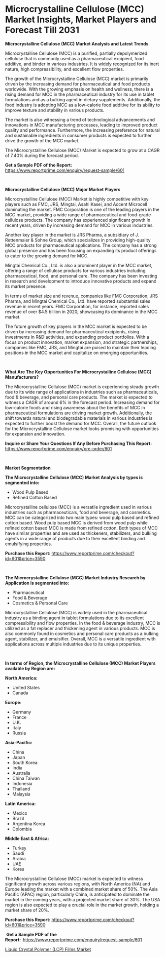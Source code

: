 <p><h1>Microcrystalline Cellulose (MCC) Market Insights, Market Players and Forecast Till 2031</h1></p><p><strong>Microcrystalline Cellulose (MCC) Market Analysis and Latest Trends</strong></p>
<p><p>Microcrystalline Cellulose (MCC) is a purified, partially depolymerized cellulose that is commonly used as a pharmaceutical excipient, food additive, and binder in various industries. It is widely recognized for its inert nature, high compressibility, and excellent flow properties.</p><p>The growth of the Microcrystalline Cellulose (MCC) market is primarily driven by the increasing demand for pharmaceutical and food products worldwide. With the growing emphasis on health and wellness, there is a rising demand for MCC in the pharmaceutical industry for its use in tablet formulations and as a bulking agent in dietary supplements. Additionally, the food industry is adopting MCC as a low-calorie food additive for its ability to improve texture and stability in various products.</p><p>The market is also witnessing a trend of technological advancements and innovations in MCC manufacturing processes, leading to improved product quality and performance. Furthermore, the increasing preference for natural and sustainable ingredients in consumer products is expected to further drive the growth of the MCC market.</p><p>The Microcrystalline Cellulose (MCC) Market is expected to grow at a CAGR of 7.40% during the forecast period.</p></p>
<p><strong>Get a Sample PDF of the Report:&nbsp;</strong> <a href="https://www.reportprime.com/enquiry/request-sample/601">https://www.reportprime.com/enquiry/request-sample/601</a></p>
<p>&nbsp;</p>
<p><strong>Microcrystalline Cellulose (MCC) Major Market Players</strong></p>
<p><p>Microcrystalline Cellulose (MCC) Market is highly competitive with key players such as FMC, JRS, Mingtai, Asahi Kasei, and Accent Microcell dominating the market. FMC Corporation is one of the leading players in the MCC market, providing a wide range of pharmaceutical and food-grade cellulose products. The company has experienced significant growth in recent years, driven by increasing demand for MCC in various industries.</p><p>Another key player in the market is JRS Pharma, a subsidiary of J. Rettenmaier & Sohne Group, which specializes in providing high-quality MCC products for pharmaceutical applications. The company has a strong global presence and has been focusing on expanding its product offerings to cater to the growing demand for MCC.</p><p>Mingtai Chemical Co., Ltd. is also a prominent player in the MCC market, offering a range of cellulose products for various industries including pharmaceutical, food, and personal care. The company has been investing in research and development to introduce innovative products and expand its market presence.</p><p>In terms of market size and revenue, companies like FMC Corporation, JRS Pharma, and Mingtai Chemical Co., Ltd. have reported substantial sales revenue in recent years. FMC Corporation, for instance, reported sales revenue of over $4.5 billion in 2020, showcasing its dominance in the MCC market.</p><p>The future growth of key players in the MCC market is expected to be driven by increasing demand for pharmaceutical excipients, rising investments in R&D activities, and expanding product portfolios. With a focus on product innovation, market expansion, and strategic partnerships, companies like FMC, JRS, and Mingtai are poised to maintain their leading positions in the MCC market and capitalize on emerging opportunities.</p></p>
<p>&nbsp;</p>
<p><strong>What Are The Key Opportunities For Microcrystalline Cellulose (MCC) Manufacturers?</strong></p>
<p><p>The Microcrystalline Cellulose (MCC) market is experiencing steady growth due to its wide range of applications in industries such as pharmaceuticals, food & beverage, and personal care products. The market is expected to witness a CAGR of around 6% in the forecast period. Increasing demand for low-calorie foods and rising awareness about the benefits of MCC in pharmaceutical formulations are driving market growth. Additionally, the shift towards natural and biodegradable materials in various industries is expected to further boost the demand for MCC. Overall, the future outlook for the Microcrystalline Cellulose market looks promising with opportunities for expansion and innovation.</p></p>
<p><strong>Inquire or Share Your Questions If Any Before Purchasing This Report:</strong> <a href="https://www.reportprime.com/enquiry/pre-order/601">https://www.reportprime.com/enquiry/pre-order/601</a></p>
<p>&nbsp;</p>
<p><strong>Market Segmentation</strong></p>
<p><strong>The Microcrystalline Cellulose (MCC) Market Analysis by types is segmented into:</strong></p>
<p><ul><li>Wood Pulp Based</li><li>Refined Cotton Based</li></ul></p>
<p><p>Microcrystalline cellulose (MCC) is a versatile ingredient used in various industries such as pharmaceuticals, food and beverage, and cosmetics. MCC can be categorized into two main types: wood pulp based and refined cotton based. Wood pulp based MCC is derived from wood pulp while refined cotton based MCC is made from refined cotton. Both types of MCC have similar properties and are used as thickeners, stabilizers, and bulking agents in a wide range of products due to their excellent binding and emulsifying properties.</p></p>
<p><strong>Purchase this Report:&nbsp;</strong><a href="https://www.reportprime.com/checkout?id=601&price=3590">https://www.reportprime.com/checkout?id=601&price=3590</a></p>
<p>&nbsp;</p>
<p><strong>The Microcrystalline Cellulose (MCC) Market Industry Research by Application is segmented into:</strong></p>
<p><ul><li>Pharmaceutical</li><li>Food & Beverage</li><li>Cosmetics & Personal Care</li></ul></p>
<p><p>Microcrystalline Cellulose (MCC) is widely used in the pharmaceutical industry as a binding agent in tablet formulations due to its excellent compressibility and flow properties. In the food & beverage industry, MCC is utilized as a fat replacer and thickening agent in various products. MCC is also commonly found in cosmetics and personal care products as a bulking agent, stabilizer, and emulsifier. Overall, MCC is a versatile ingredient with applications across multiple industries due to its unique properties.</p></p>
<p>&nbsp;</p>
<p><strong>In terms of Region, the Microcrystalline Cellulose (MCC) Market Players available by Region are:</strong></p>
<p>
    <p> <strong> North America: </strong>
        <ul>
            <li>United States</li>
            <li>Canada</li>
        </ul>
        </p> 
    <p> <strong> Europe: </strong>
        <ul>
            <li>Germany</li>
            <li>France</li>
            <li>U.K.</li>
            <li>Italy</li>
            <li>Russia</li>
        </ul>
        </p> 
    <p> <strong> Asia-Pacific: </strong>
        <ul>
            <li>China</li>
            <li>Japan</li>
            <li>South Korea</li>
            <li>India</li>
            <li>Australia</li>
            <li>China Taiwan</li>
            <li>Indonesia</li>
            <li>Thailand</li>
            <li>Malaysia</li>
        </ul>
        </p> 
    <p> <strong> Latin America: </strong>
        <ul>
            <li>Mexico</li>
            <li>Brazil</li>
            <li>Argentina Korea</li>
            <li>Colombia</li>
        </ul>
        </p> 
    <p> <strong> Middle East & Africa: </strong>
        <ul>
            <li>Turkey</li>
            <li>Saudi</li>
            <li>Arabia</li>
            <li>UAE</li>
            <li>Korea</li>
        </ul>
    </p>
    </p>
<p><p>The Microcrystalline Cellulose (MCC) market is expected to witness significant growth across various regions, with North America (NA) and Europe leading the market with a combined market share of 50%. The Asia Pacific (APAC) region, particularly China, is anticipated to dominate the market in the coming years, with a projected market share of 30%. The USA region is also expected to play a crucial role in the market growth, holding a market share of 20%.</p></p>
<p><strong>Purchase this Report: </strong><a href="https://www.reportprime.com/checkout?id=601&price=3590">https://www.reportprime.com/checkout?id=601&price=3590</a></p>
<p>&nbsp;<strong>Get a Sample PDF of the Report:&nbsp;&nbsp;</strong><a href="https://www.reportprime.com/enquiry/request-sample/601">https://www.reportprime.com/enquiry/request-sample/601</a></p>
<p><strong></strong></p>
<p><p><a href="https://github.com/moyahfrancoestellec51j635wcx/Market-Research-Report-List-1/blob/main/liquid-crystal-polymer-lcp-films-market.md">Liquid Crystal Polymer (LCP) Films Market</a></p></p>